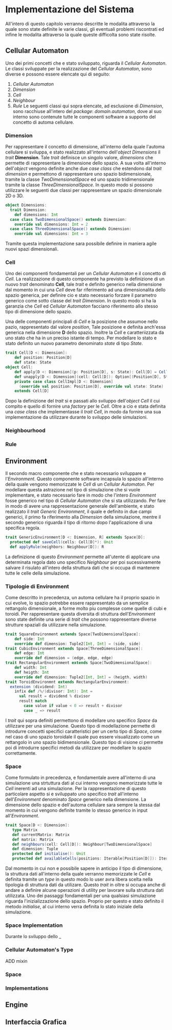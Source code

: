 # Implementazione del Sistema
All'intero di questo capitolo verranno descritte le modalita attraverso la quale sono state definite le varie classi, gli eventuali problemi riscontrati ed infine le modalita attraverso la quale queste difficolta sono state risolte.

## Cellular Automaton
Uno dei primi concetti che e stato sviluppato, riguarda il _Cellular Automaton_. Le classi sviluppate per la realizzazione del _Cellular Automaton_, sono diverse e possono essere elencate qui di seguito:
1. _Cellular Automaton_
2. _Dimension_
3. _Cell_
5. _Neighbour_
6. _Rule_
Le seguenti classi qui sopra elencate, ad esclusione di _Dimension_, sono racchiuse all'intero del _package_: _domain.automaton_, dove al suo interno sono contenute tutte le componenti software a supporto del concetto di automa cellulare.
### Dimension
Per rappresentare il concetto di dimensione, all'interno della quale l'automa cellulare si sviluppa, e stato realizzato all'interno dell'_object_ _Dimensions_ il _trait_ **Dimension**. Tale _trait_ definisce un singolo valore, _dimensions_ che permette di rappresentare la dimensione dello spazio. A sua volta all'interno dell'_object_ vengono definite anche due _case class_ che estendono dal _trait dimension_ e permettono di rappresentare uno spazio bidimensionale, tramite la classe _TwoDimensionalSpace_  ed uno spazio tridimensionale tramite la classe _ThreeDimensionalSpace_. In questo modo si possono utilizzare le seguenti due classi per rappresentare un spazio dimensionale 2D o 3D.

```scala
object Dimensions:
  trait Dimension:
    def dimensions: Int
  case class TwoDimensionalSpace() extends Dimension:
    override val dimensions: Int = 2
  case class ThreeDimensionalSpace() extends Dimension:
    override val dimensions: Int = 3
```
Tramite questa implementazione sara possibile definire in maniera agile nuovi spazi dimensionali.
### Cell
Uno dei componenti fondamentali per un _Cellular Automaton_ e il concetto di _Cell_. La realizzazione di questo componente ha previsto la definizione di un nuovo _trait_ denominato **Cell**, tale _trait_ e definito generico nella dimensione dal momento in cui una _Cell_ deve far riferimento ad una dimensionalita dello spazio generica, per definire cio e stato necessario forzare il parametro generico come sotto classe del _trait Dimension_. In questo modo si ha la garanzia che _Cell_ ed _Cellular Automaton_ facciano riferimento allo stesso tipo di dimensione dello spazio.

Una delle componenti principali di _Cell_ e la posizione che assumoe nello pazio, rappresentato dal valore _position_, Tale posizione e definita anch'essa generica nella dimensione **D** dello spazio. Inoltre la _Cell_ e caratteriizzata da uno stato che ha in un preciso istante di tempo. Per modellare lo stato e stato definito un nuovo parametro denominato _state_ di tipo _State_.

```scala
trait Cell[D <: Dimension]:
    def position: Position[D]
    def state: State
object Cell:
    def apply[D <: Dimension](p: Position[D], s: State): Cell[D] = CellImpl(p, s)
    def unapply[D <: Dimension](cell: Cell[D]): Option[(Position[D], State)] = Some((cell.position, cell.state))
    private case class CellImpl[D <: Dimension]
      (override val position: Position[D], override val state: State)
    extends Cell[D]
```
Dopo la definizione del _trait_ si e passati allo sviluppo dell'_object Cell_ il cui compito e quello di fornire una _factory_ per le _Cell_. Oltre a cio e stata definita una _case class_ che implementasse il _trait Cell_, in modo da fornire una sua implementazione da utilizzare durante lo sviluppo delle simulazioni.
### Neighbourhood
### Rule

## Environment
Il secondo macro componente che e stato necessario sviluppare e l'_Environment_. Questo componente software incapsula lo spazio all'interno della quale vengono memorizzate le _Cell_ di un _Cellular Automaton_. Per modellare questa astrazione nel tipo di simulazione che si vuole implementare, e stato necessario fare in modo che l'intero _Environment_ fosse generico nel tipo di _Cellular Automaton_ che si sta utilizzando. Per fare in modo di avere una rappresentazione generale dell'ambiente, e stato realizzato il _trait Generic Environment_, il quale e definito in due campi generici, il primo fa riferimento alla _Dimension_ della simulazione, mentre il secondo generico riguarda il tipo di ritorno dopo l'applicazione di una specifica regola.

```scala
trait GenericEnvironment[D <: Dimension, R] extends Space[D]:
  protected def saveCell(cells: Cell[D]*): Unit
  def applyRule(neighbors: Neighbour[D]): R
```
La definizione di questo _Environment_ permette all'utente di applicare una determinata regola dato uno specifico _Neighbour_ per poi sucessivamente salvare il risulato all'intero della struttura dati che si occupa di mantenere tutte le celle della simulazione.

### Tipologie di Environment
Come descritto in precedenza, un automa cellulare ha il proprio spazio in cui evolve, lo spazio potrebbe essere rappresentato da un semplice rettangolo dimensionale, a forme molto piu complesse come quelle di cubi e toroidi. Per rappresentare questa diversita di struttura dell'_Environment_ sono state definite una serie di _trait_ che possono rappresentare diverse strutture spaziali da utilizzare nella simulazione.

```scala
trait SquareEnvironment extends Space[TwoDimensionalSpace]:
    def side: Int
    override def dimension: Tuple2[Int, Int] = (side, side)
trait CubicEnvironment extends Space[ThreeDimensionalSpace]:
    def edge: Int
    override def dimension = (edge, edge, edge)
trait RectangularEnvironment extends Space[TwoDimensionalSpace]:
    def width: Int
    def heigth: Int
    override def dimension: Tuple2[Int, Int] = (heigth, width)
trait ToroidEnvironmnt extends RectangularEnvironment:
  extension (dividend: Int)
    infix def /%/(divisor: Int): Int = 
      val result = dividend % divisor
      result match
        case value if value < 0 => result + divisor
        case _ => result
```
I _trait_ qui sopra definiti permettono di modellare uno specifico _Space_ da utilizzare per una simulazione. Questo tipo di modellazione permette di introdurre concetti specifici caratteristici per un certo tipo di _Space_, come nel caso di uno spazio toroidale il quale puo essere visualizzato come un rettangolo in uno spazio bidimensionale. Questo tipo di visione ci permette poi di introdurre specifici metodi da utilizzare per modellare lo spazio correttamente.

### Space
Come formulato in precedenza, e fondamentale avere all'interno di una simulazione una strtuttura dati al cui interno vengono memorizzate tutte le _Cell_ inerenti ad una simulazione. Per la rappresentazione di questo particolare aspetto si e sviluppato uno specifico _trait_ all'interno dell'_Environment_ denominato _Space_ generico nella dimensione. La dimensione dello spazio e dell'automa cellulare sara sempre la stessa dal momento in cui vengono definite tramite lo stesso generico in input all'_Environment_.

```scala
trait Space[D <: Dimension]:
   type Matrix
   def currentMatrix: Matrix
   def matrix: Matrix
   def neighbours(cell: Cell[D]): Neighbour[TwoDimensionalSpace]
   def dimension: Tuple
   protected def initialise(): Unit
   protected def availableCells(positions: Iterable[Position[D]]): Iterable[Cell[D]]
```

Dal momento in cui non e possibile sapere in anticipo il tipo di dimensione, la struttura dati all'interno della quale verranno memorizzate le _Cell_ e definita tramite un _type_ in questo modo lo user avra libera scelta nella tipologia di struttura dati da utilizare. Questo _trait_ in oltre si occupa anche di andare a definire alcune operazioni di utility per lavorare sulla struttura dati utilizzata. Uno dei passaggi fondamentali per una qualsiasi simulazione riguarda l'inizializzazione dello spazio. Proprio per questo e stato definito il metodo _initialise_, al cui interno verra definita lo stato iniziale della simulazione.




### Space Implementation
Durante lo sviluppo dello _

### Cellular Automaton's Type
ADD mixin

### Space
### Implementations

## Engine

## Interfaccia Grafica
